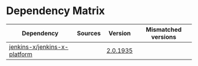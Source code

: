 # Dependency Matrix

Dependency | Sources | Version | Mismatched versions
---------- | ------- | ------- | -------------------
[jenkins-x/jenkins-x-platform](https://github.com/jenkins-x/jenkins-x-platform) |  | [2.0.1935](https://github.com/jenkins-x/jenkins-x-platform/releases/tag/v2.0.1935) | 
